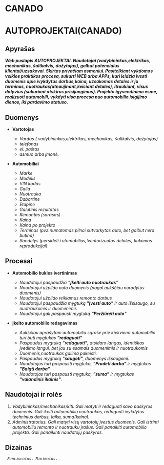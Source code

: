 # CANADO


# AUTOPROJEKTAI(CANADO)
## Apyrašas

**_Web puslapis AUTOPROJEKTAI. Naudotojai (vadybininkas,elektrikas, mechanikas, šaltkalvis, dažytojas),
galbut potencialus klientai/uzsakovai.
Skirtas privačiam asmeniui. Pasitelkiant vykdomos veiklos praktikos procesa, sukurti WEB arba APPs, kuri leidzia
ivesti duomenis apie ivykdytus darbus,kaina, uzsakomas detales ir ju terminus, nuotraukas(atnaujinant,keiciant detales),
itraukiant, visus dalyvius (sukuriant atskirus prisijungimus). Projekto igyvendinimo esme, realizuoti automobili, vykdyti
visa procesa nuo automobilio isigijimo dienos, iki pardavimo statuso._**
## Duomenys

- **Vartotojas**
	- _Vardas ( vadybininkas,elektrikas, mechanikas, šaltkalvis, dažytojas)_
	- _telefonas_
	- _el. paštas_
	- _asmuo arba įmonė._

- **Automobiliai**
	- _Marke_
	- _Modelis_
	- _VIN kodas_
	- _Galia_
	- _Nuotrauka_
	- _Dabartine_
	- _Etapine_
	- _Galutinis rezultatas_
	- _Remontas (sarasas)_
	- _Kaina_
	- _Kaina po projekto_
	- _Terminas (pvz.numatomas pilnai sutvarkytas auto, bet galbut nera butina)_
	- _Sandelys (persideti i atomobilius,Iventorizuotos detales, tinkamos reprodukcijai)_
	
 ## Procesai

- **Automobilio bukles ivertinimas**
	- _Naudotojui paspaudžia ***"Įkelti auto nuotraukas"***_
	- _Naudotojui užpildo auto duomenis (pagal aukščiau nurodytus duomenis)_
	- _Naudotojui užpildo reikiamus remonto darbus_
	- _Naudotojui paspaudžia mygtuką ***"Įvesti auto"*** ir auto išsisaugo, su nuotraukomis ir duomenimis_
	- _Naudotojui gali paspausti mygtuką ***"Peržiūrėti auto"***_
	

- **Įkelto automobilio redagavimas**
	- _Aukščiau aprašytam automobiliu sąraše prie kiekvieno automobilio turi buti mygtukas ***"redaguoti"***_
	- _Paspaudus mygtuką ***"redaguoti"***, atsidaro langas, identiškas įvedimo langui, bet jau su esamais duomenimis ir nuotraukomis_
	- _Duomenis,nuotraukas galima pakeisti._
	- _Paspaudus mygtuką ***"saugoti"***, duomenys išsaugomi._
	- _Naudotojas turi paspausti mygtuka, ***"Pradeti darba"*** ir mygtukas ***"Baigti darba"***_
	- _Naudotojas turi paspausti mygtuka, ***"suma"*** ir mygtukas ***"valandinis ikainis"***._
           
## Naudotojai ir rolės

1. _Vadybininkas/mechanikas/kiti. Gali matyti ir redaguoti savo paskyros duomenis._ 
_Gali ikelti automobilio nuotraukas, redaguoti ivykdytus techninius darbus, laika, suma(kaina)._
2. _Administratorius. Gali matyti visų vartotojų įvestus duomenis. Gali istrinti automobiliu remonto ir nuotrauku įrašus._
_Gali panaikiti automobilio projekta. Gali panaikinti naudotojų paskyras._

## Dizainas
    
_` Funcionalus. Minimalus.`_







